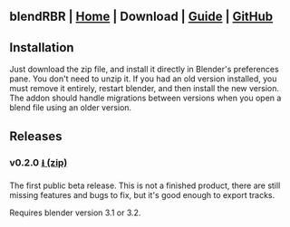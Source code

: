 ## blendRBR | [Home](index.md) | Download | [Guide](guide.md) | [GitHub](https://github.com/RichardBurnsRally/blender-track-exporter/issues)

## Installation

Just download the zip file, and install it directly in Blender's preferences
pane. You don't need to unzip it. If you had an old version installed, you must
remove it entirely, restart blender, and then install the new version. The addon
should handle migrations between versions when you open a blend file using an
older version.

## Releases

### v0.2.0 [⭳ (zip)](releases/blender-track-exporter-v0.2.0.zip)

The first public beta release. This is not a finished product, there are still
missing features and bugs to fix, but it's good enough to export tracks.

Requires blender version 3.1 or 3.2.
